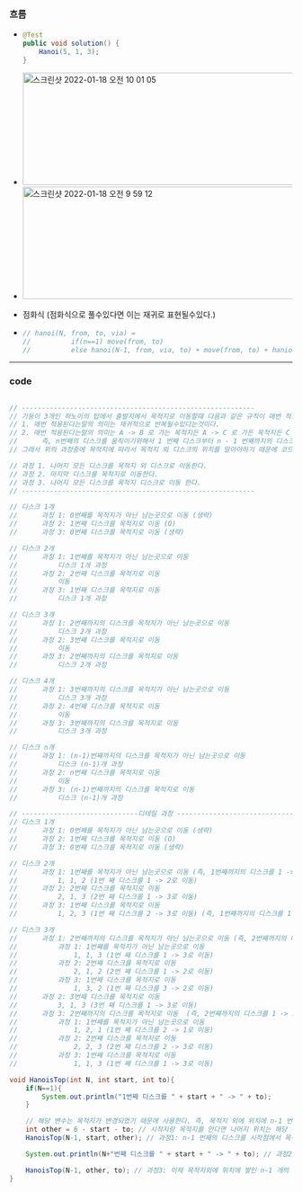### 흐름
* ```java
  @Test
  public void solution() {
      Hanoi(5, 1, 3);
  }
* <img width="1236" height="200" alt="스크린샷 2022-01-18 오전 10 01 05" src="https://user-images.githubusercontent.com/51182964/149853137-7cf987b9-05cf-4bc9-9e79-2fdc5d724104.png">

* <img width="1254" height="200" alt="스크린샷 2022-01-18 오전 9 59 12" src="https://user-images.githubusercontent.com/51182964/149853142-8ae5db0f-9e9a-4598-913b-9b0926b50245.png">
* 점화식 (점화식으로 풀수있다면 이는 재귀로 표현될수있다.)
* ```java
  // hanoi(N, from, to, via) = 
  //          if(n==1) move(from, to)
  //          else hanoi(N-1, from, via, to) + move(from, to) + hanio(N-1, via, to, from)

---
### code
```java 

// ----------------------------------------------------------
// 기둥이 3개인 하노이의 탑에서 출발지에서 목적지로 이동할때 다음과 같은 규칙이 매번 적용된다.
// 1. 매번 적용된다는말의 의미는 재귀적으로 반복될수있다는것이다.
// 2. 매번 적용된다는말의 의미는 A -> B 로 가는 목적지든 A -> C 로 가든 목적지든 C -> A 로 가든 목적지든 전부 적용되는 규칙이라는 말이다.
//      즉, n번째의 디스크를 움직이기위해서 1 번째 디스크부터 n - 1 번째까지의 디스크를 옮기는 모든 과정들은 아래의 과정이 전부 적용된다는 의미다.
// 그래서 위의 과정중에 목적지에 따라서 목적지 외 디스크의 위치를 알아야하기 때문에 코드에서 int other = 6 - start - to; 를 사용한다.

// 과정 1. 나머지 모든 디스크를 목적지 외 디스크로 이동한다.
// 과정 2. 마지막 디스크를 목적지로 이동한다.
// 과정 3. 나머지 모든 디스크를 목적지 디스크로 이동 한다.
// ----------------------------------------------------------

// 디스크 1개
//      과정 1: 0번째를 목적지가 아닌 남는곳으로 이동 (생략)
//      과정 2: 1번째 디스크를 목적지로 이동 (O)
//      과정 3: 0번째 디스크를 목적지로 이동 (생략)

// 디스크 2개
//      과정 1: 1번째를 목적지가 아닌 남는곳으로 이동
//          디스크 1개 과정
//      과정 2: 2번째 디스크를 목적지로 이동
//          이동
//      과정 3: 1번째 디스크를 목적지로 이동
//          디스크 1개 과정

// 디스크 3개
//      과정 1: 2번째까지의 디스크를 목적지가 아닌 남는곳으로 이동
//          디스크 2개 과정
//      과정 2: 3번째 디스크를 목적지로 이동
//          이동
//      과정 3: 2번째까지의 디스크를 목적지로 이동
//          디스크 2개 과정

// 디스크 4개
//      과정 1: 3번째까지의 디스크를 목적지가 아닌 남는곳으로 이동
//          디스크 3개 과정
//      과정 2: 4번째 디스크를 목적지로 이동
//          이동
//      과정 3: 3번째까지의 디스크를 목적지로 이동
//          디스크 3개 과정

// 디스크 n개
//      과정 1: (n-1)번째까지의 디스크를 목적지가 아닌 남는곳으로 이동
//          디스크 (n-1)개 과정
//      과정 2: n번째 디스크를 목적지로 이동
//          이동
//      과정 3: (n-1)번째까지의 디스크를 목적지로 이동
//          디스크 (n-1)개 과정

// -----------------------------디테일 과정 ----------------------------------
// 디스크 1개
//      과정 1: 0번째를 목적지가 아닌 남는곳으로 이동 (생략)
//      과정 2: 1번째 디스크를 목적지로 이동 (O)
//      과정 3: 0번째 디스크를 목적지로 이동 (생략)

// 디스크 2개
//      과정 1: 1번째를 목적지가 아닌 남는곳으로 이동 (즉, 1번째까지의 디스크를 1 -> 2 으로 이동해야함)
//          1, 1, 2 (1번 째 디스크를 1 -> 2로 이동)
//      과정 2: 2번째 디스크를 목적지로 이동
//          2, 1, 3 (2번 째 디스크를 1 -> 3로 이동)
//      과정 3: 1번째 디스크를 목적지로 이동
//          1, 2, 3 (1번 째 디스크를 2 -> 3로 이동) (즉, 1번째까지의 디스크를 1 -> 3 으로 이동해야함)

// 디스크 3개
//      과정 1: 2번째까지의 디스크를 목적지가 아닌 남는곳으로 이동 (즉, 2번째까지의 디스크를 1 -> 2 으로 이동해야함)
//          과정 1: 1번째를 목적지가 아닌 남는곳으로 이동
//              1, 1, 3 (1번 째 디스크를 1 -> 3로 이동)
//          과정 2: 2번째 디스크를 목적지로 이동
//              2, 1, 2 (2번 째 디스크를 1 -> 2로 이동)
//          과정 3: 1번째 디스크를 목적지로 이동
//              1, 3, 2 (1번 째 디스크를 3 -> 2로 이동)
//      과정 2: 3번째 디스크를 목적지로 이동
//          3, 1, 3 (3번 째 디스크를 1 -> 3로 이동)
//      과정 3: 2번째까지의 디스크를 목적지로 이동  (즉, 2번째까지의 디스크를 1 -> 3 으로 이동해야함)
//          과정 1: 1번째를 목적지가 아닌 남는곳으로 이동
//              1, 2, 1 (1번 째 디스크를 2 -> 1로 이동)
//          과정 2: 2번째 디스크를 목적지로 이동
//              2, 2, 3 (2번 째 디스크를 2 -> 3로 이동)
//          과정 3: 1번째 디스크를 목적지로 이동
//              1, 1, 3 (1번 째 디스크를 1 -> 3로 이동)

void HanoisTop(int N, int start, int to){
    if(N==1){
        System.out.println("1번째 디스크를 " + start + " -> " + to);
    }

    // 해당 변수는 목적지가 변경되었기 때문에 사용한다. 즉, 목적지 외에 위치에 n-1 번째까지의 디스크를 옮겨야하기 때문에 사용한다. 목적지 외에 위치는 항상 2(가운데)가 아니라는 점을 명시해야한다. 그 이유는 다시 한번 말하지만 목적지가 매번 변경될수있기때문이다. 목적지가 변경이 되는 이유는 목적지가 아닌 위치에 디스크를 놓아야할때도 주석에서 말한 규칙이 적용되야 하기 때문이다.
    int other = 6 - start - to; // 시작지랑 목적지를 안다면 나머지 위치는 해당 수식을 통해 알수있다.
    HanoisTop(N-1, start, other); // 과정1: n-1 번째의 디스크를 시작점에서 목적지가 아닌 위치로 이동

    System.out.println(N+"번째 디스크를 " + start + " -> " + to); // 과정2: n-1 번째까지의 이동이 전부 완료되었다면 마지막 디스크 즉, n번째 디스크를 목적지로 이동

    HanoisTop(N-1, other, to); // 과정3: 이제 목적지외에 위치에 쌓인 n-1 개의 디스크들을 다시 목적지로 이동해야함
}
